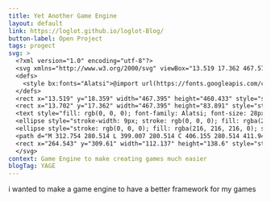 ```yaml
---
title: Yet Another Game Engine
layout: default
link: https://loglot.github.io/loglot-Blog/
button-label: Open Project
tags: progect
svg: > 
  <?xml version="1.0" encoding="utf-8"?>
  <svg xmlns="http://www.w3.org/2000/svg" viewBox="13.519 17.362 467.578 461.43" width="100px" height="100px" xmlns:bx="https://boxy-svg.com">
  <defs>
    <style bx:fonts="Alatsi">@import url(https://fonts.googleapis.com/css2?family=Alatsi%3Aital%2Cwght%400%2C400&amp;display=swap);</style>
  </defs>
  <rect x="13.519" y="18.359" width="467.395" height="460.433" style="stroke-width: 9px; stroke: rgb(0, 0, 0); fill: rgba(216, 216, 216, 0);"/>
  <rect x="13.702" y="17.362" width="467.395" height="83.891" style="stroke-width: 9px; stroke: rgb(0, 0, 0); fill: rgba(216, 216, 216, 0);"/>
  <text style="fill: rgb(0, 0, 0); font-family: Alatsi; font-size: 28px; font-weight: 700; stroke: rgba(255, 255, 255, 0); stroke-width: 1.83729px; white-space: pre;" transform="matrix(3.1435320377349854, 0, 0, 2.299272060394287, 4.621118068695068, -36.3416633605957)" x="40.913" y="51.951">YAGE</text>
  <ellipse style="stroke-width: 9px; stroke: rgb(0, 0, 0); fill: rgba(216, 216, 216, 0);" cx="141.34" cy="261.513" rx="78.977" ry="78.034"/>
  <ellipse style="stroke: rgb(0, 0, 0); fill: rgba(216, 216, 216, 0); stroke-opacity: 0.85; stroke-width: 6px;" cx="270.893" cy="171.97" rx="13.351" ry="12.556"/>
  <path d="M 312.754 280.514 L 399.007 280.514 C 406.155 280.514 411.949 286.308 411.949 293.456 L 411.949 406.172 C 411.949 413.32 406.155 419.114 399.007 419.114 L 376.146 419.114 L 376.146 322.357 C 376.146 315.31 370.434 309.598 363.387 309.598 L 299.812 309.598 L 299.812 293.456 C 299.812 286.308 305.606 280.514 312.754 280.514 Z" style="stroke: rgb(0, 0, 0); fill: rgba(216, 216, 216, 0); stroke-width: 7px;"/>
  <rect x="264.543" y="309.61" width="112.137" height="138.6" style="stroke: rgb(0, 0, 0); fill: rgba(216, 216, 216, 0); stroke-width: 7px;" rx="12.759" ry="12.759"/>
  </svg>
context: Game Engine to make creating games much easier
blogTag: YAGE
---
```

i wanted to make a game engine to have a better framework for my games